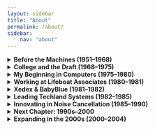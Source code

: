 ```yaml
---
layout: sidebar
title: "About"
permalink: /about/
sidebar:
    nav: "about"
---
```


<details>
<summary><strong>Before the Machines (1951–1968)</strong></summary>
<div markdown="1">

- I was born on **November 23, 1951**.
- I was placed into the **two-year SP (Special Progress) program**, which skipped **8th grade**, so I entered high school much younger than my peers.
- When I was around **5 years old**, my **Uncle Gerald** and his family lived on the **opposite corner of our block** in Brooklyn — we were very close, and I played with my cousins constantly.
- When the family business **Sanitary Dash** decided to move to **Worcester, Massachusetts**, they relocated — which was **upsetting to me as a child** and marked a turning point in our family dynamics.

### Mechanical Curiosity and Early Lessons

- My **grandfather** (who passed away around the time I was born) had been a partner in **Sanitary Dash**.
- My **father** and **his twin brother** worked there until the move, but my father stayed in **Brooklyn** and started his own company: **Ace Brass Manufacturing**.
- Ace Brass was a **small factory** with **cutting machines**, **punch presses**, **threading machines**, and **saw sharpeners**.

- One early story that shaped me: after we moved to **Douglaston** at age 12, my parents gave me a **chemistry set**.
  - I set it up in the basement and performed an experiment to make **purple dye**.
  - Not knowing my mother was soaking **good linens** in the basement sink, I poured the dye down the drain — and turned all her linens purple.
  - My chemistry set **disappeared shortly afterward**, and I developed a **lifelong distaste for chemistry**.
  - This pushed me toward **electronics, music, and computing** instead.

### Golf, Confidence, and Independence

- After moving to Douglaston, my parents enrolled me in **golf lessons** with the pro at the **Douglaston Golf Course**, which was just across the street.
- I **immediately took to golf** — for the first time, I could **beat the athletes at school** in something they cared about.
- This gave me confidence I had never experienced before.
- I even **won a junior tournament** at the course by shooting a **67 or 68**.

- In the summers, I stopped going to the beach with my mother and instead played **golf every day**.
  - I had a **city golf pass** that let me play for **75 cents a round**.

- I also learned an important early lesson: **never give advice on the golf course unless asked**.
  - Trying to help others with their swing led to **hostile reactions**, which taught me about **boundaries and communication**.

### Early Philosophical Insight

- Around age 15 or 16, I had a **revelation** — either from a dream or subconscious insight:
  > **Everything in life is cyclical.** Everything has a beginning, a middle, and an end. Some things end quickly, others last longer.
- This insight gave me a deep **adaptability** and ability to **accept when things end**.
- You can see this in my ability to **pivot quickly** after being fired from Xedex — I started Techland the next day.

### Growing Rebellion and Shyness

- I had always been independent, but my **rebellious streak didn’t emerge** until I started college.
- Before that, I was **shy, quiet, and deeply repressed**.
  - **Golf**, **bowling**, and **archery** all helped draw me out — I even **won an archery trophy** at summer camp at age 14.
- A few years later, I could confidently **fly to Detroit** to present a **PC strategy to Ford** in the Renaissance Center.

### Attending Woodstock (1969)

- In **August 1969**, I attended **Woodstock** with friends.
- We made it off **Route 17 quickly**, but the **final few miles took 8 hours**.
- Stuck on a **one-lane country road**, our **1964 blue Pontiac Bonneville** overheated.
- We were stranded at an intersection when a **troop of Boy Scouts** passed by.
  - Two scouts were carrying an **enormous water container** slung on a pole.
  - I asked them to help us **refill the radiator**, which they gladly did to lighten their load.
  - We restarted the car — and realized we were **just one block from the parking area**.
- It was **Tuesday**, days before the music even started — a **surreal and iconic moment**.

</div>
</details>

</div>
</details>

<details>
<summary><strong>College and the Draft (1968–1975)</strong></summary>
<div markdown="1">

- I began college in the **fall of 1968**, just before turning 17.
- I enrolled at **Queens College** as a **Computer Science major**, eager to leave behind high school boredom and dive into meaningful learning.
- Back then, **all programming was done using punch cards**, submitted to a **Xerox mainframe** — it could take a **week** to get your results, only to discover a syntax error.
- Frustrated by poor instruction and glacial turnaround time, I dropped the CS major, though not my passion for computing.

- The **Vietnam War draft** loomed over everything at that time.
  - I registered for the draft on my **18th birthday** in **1969**.
  - I purposely **slowed my academic progress**, registering for only **12 credits per term** to stretch out my **college deferment**.
- When Queens College dropped its **core curriculum**, I focused entirely on subjects that interested me: **physics**, **math**, and **business law**.

- I became active in my **house plan** and made lasting friendships.
- I also joined the **college golf team**, where I met **Danny Rosenthal**, who would later become **CFO of Techland Systems**.
- I bowled competitively on **five-man bowling teams**, participating in **Kegler tournaments** nearly every weekend.
  - I still have many **trophies**, including one for a **278 game** — **11 strikes in a row** followed by **8 pins**, just shy of a perfect 300.

- In **1972**, my father became seriously ill.
  - I took a **leave of absence** from college to **run Ace Brass Manufacturing**, the family’s small plumbing supply factory in Brooklyn.
- In **August 1969**, I experienced a defining cultural moment: **attending Woodstock**.
  - It took us **eight hours to go just a few miles**.
  - Our car overheated near the top of a hill and got stuck at a crossroads.
  - Suddenly, a **troop of Boy Scouts** passed by carrying a large container of **water on a pole**.
  - I asked if they could help refill our radiator — they were happy to lighten their load, and we got the water we needed.
  - We restarted the car and, as it turned out, we were **only one block from where we had to park**.
  - It was an unforgettable experience and part of a legendary moment in American counterculture.
  - There, I learned to operate **cutting machines**, **punch presses**, **threading machines**, and **saw sharpeners**.
- After about a year, I returned to college with renewed discipline.
  - I switched to a **math major**, where I had already accumulated the most credits.
  - I took **18 credits per term** and **summer classes**, accelerating my path to graduation.
  - My **draft lottery number** was high enough that the risk of conscription was gone by then.

- I graduated in **December 1975**.
- In that same month, I met **JoAnn**, who would later become my wife.
- We were married on **May 6, 1978**.

</div>
</details>

<details>
<summary><strong>My Beginning in Computers (1975–1980)</strong></summary>
<div markdown="1">

- After graduating from Queens College in **December 1975**, I went to work **full-time at Ace Brass**, my father's small manufacturing business in Brooklyn.
- I had already moved out of my parents' house in **1974** into an apartment, and after JoAnn and I met, she eventually moved in with me.
- During those years, I taught myself how to program using early microcomputers.

- I bought an **IMSAI Z-80 system** and used it to write a full **invoicing, packing list, and accounts receivable system** for the business.
  - All of it was written in **Microsoft BASIC**.
  - Storage was via **cassette tape** — floppy drives were not yet available to me.
- I discovered and began purchasing software from **Lifeboat Associates**, which at that time was one of the key distributors of CP/M software.

- My interest in personal computing had started even earlier:
  - I ordered an **Altair 8800** in kit form immediately after seeing it in *Popular Electronics*.
  - I built it myself — initially with only **256 bytes of RAM** and blinking LEDs on the front panel.
  - Later, I upgraded to **4K of RAM** and obtained **Microsoft BASIC on paper tape**.
  - I used a **Teletype Model 33 ASR** as input/output.

- That Altair was a turning point: it was the first time I could write code and see results **instantly**.
  - After the delays of punch card programming, this was revolutionary.

- These years were when my passion for computing came alive — not academically, but in the **real world**, solving real business problems.

</div>
</details>

<details>
<summary><strong>Working at Lifeboat Associates (1980–1981)</strong></summary>
<div markdown="1">

- In **1979**, I got a call from **Tony Gold**, president of Lifeboat Associates, offering me a job.
- In **1980**, I left Ace Brass and joined **Lifeboat Associates**, a major distributor of microcomputer software.
- I edited and published our customer newsletter, **Lifelines**, where I wrote weekly editorials about the evolving tech landscape.

- I had a policy of documenting **software bugs**, even in major compilers — including Microsoft BASIC.
  - This got the attention (and ire) of **Bill Gates**, who called me directly more than once to complain.

- I negotiated **royalty contracts** with a number of developers and helped broaden Lifeboat’s catalog.
- Lifeboat worked with:
  - **Micro Focus** for COBOL
  - **Peter Rozen** for TMaker
  - **Balcones Software** in Austin for advanced accounting
- I frequently traveled to Austin to coordinate with Balcones.

- Lifeboat also worked with **Ford Motor Company** on their early PC adoption strategy.
  - I presented at the **Renaissance Center** in Detroit.

- After an Intel conference in Oregon, I joined **Neil Colvin** for a visit to Microsoft, where **Bill Gates** gave us a personal tour of their new campus in **Redmond** — they had only leased **half the building** at that point.

- Bill and I discussed his obsession with **software piracy** and his strategy of **OEM bundling** — getting software pre-installed on new computers.
  - That approach helped win deals with **Tandy** and others, but ironically, laid the foundation for Microsoft’s later **antitrust troubles**.

- One of the most important relationships formed during this time was with **Neil Colvin** of Phoenix Technologies.
  - Through Neil, I also worked with **Mike Aaronson** and tested an early product called **P-Mate**.
  - I suggested to Neil and Mike that the industry badly needed a **third-party BIOS**.
  - That idea would eventually help spark the **IBM PC clone revolution**.

> I didn’t get a commission — but I helped launch an industry.

</div>
</details>

<details>
<summary><strong>Xedex & BabyBlue (1981–1982)</strong></summary>
<div markdown="1">

- In **1981**, I was approached by **Mike Aaronson**.
  - His son needed a serious operation, and he was seeking a way to raise **$10,000** by licensing a product he had developed.
  - That product was a **Z80-based co-processor board** that, when installed in the IBM PC, allowed it to run **CP/M software** — which dramatically increased the available software base for the new IBM machine.

- I put together the deal and left Lifeboat with:
  - **Roland Joffe** (head of marketing),
  - **Rebecka** (his assistant), and
  - **Bob Hassel** (engineer and BIOS programmer).

- Together, we launched a new company: **Xedex**.
  - We headquartered it in a **house on 6th Avenue in Burlington, Vermont**.
  - Bob Hassel opened a **development office in Suffern, NY** to build the boards.

- Within **five months**, we were shipping product and generating buzz.
  - We called it **BabyBlue**.
  - The press coverage was incredible, thanks in part to our PR firm, **Burson-Marsteller**, which **Roland Joffe** had hired.

- 📰 In February 1982, UPI reported:
  > “XEDEX President Harris Landgarten said Baby Blue ‘will make the IBM machine more versatile than an Apple or a Tandy microcomputer in terms …’” — UPI Archives

- BabyBlue let the IBM PC run thousands of legacy CP/M applications — an enormous boost during the PC’s first wave of adoption.

- Sadly, in **late 1982**, I discovered that **Bob Hassel** was sabotaging the hardware and had made a side deal with our investor to take over the company.
  - I was notified that I was **fired**.
  - I immediately took my entire team and went on to form a new company: **Techland Systems Inc.**

> I wasn’t upset — I had already realized that BabyBlue had a **short shelf life**.
> The future was in connectivity and networking — and I pivoted toward it quickly.

</div>
</details>

<details>
<summary><strong>Leading Techland Systems (1982–1985)</strong></summary>
<div markdown="1">

- After leaving Xedex in **late 1982**, I founded **Techland Systems Inc.**
- I was joined by my former team and hired **Richard Clowes**, a top ex-IBM salesman, as **VP of Sales**.
- Our first product was a protocol conversion system that allowed PCs to connect with **minicomputers and mainframes**, bridging previously incompatible systems.
  - This became the foundation for **BlueLynx**, our flagship connectivity solution.

- We quickly gained traction:
  - **RJR Reynolds**,
  - **New England Life**, and
  - the **Federal Reserve Bank of San Francisco** were among our **first clients**.
  - Richard brought in **$2 million in sales in the first year**.

- We grew rapidly to **50 employees** and opened offices at **Waterside Plaza** on the East River in New York.

- We also opened a **Techland Systems subsidiary in London**, run by Richard Clowes’ brother.
  - Richard and I flew over on the **Concorde** a few times a year.
  - We also flew to **Singapore**, where we arranged **cheaper manufacturing** for hardware components in Malaysia.
  - One trip included stops in **China**, **Singapore**, **Bombay**, and **London**, all first-class — the entire itinerary cost **$1,500** per person thanks to strong exchange rates.

- During this period, we hired **Eldon Ziegler** on the recommendation of Neil Colvin.
  - Eldon was a brilliant software developer.
  - He built our first **personal information manager**, and we maintained a **lifetime friendship**.

> BlueLynx could have become part of Xedex if I had been treated honestly — instead, it became the core of Techland.
> Ultimately, Techland earned me **$3.3 million**.

</div>
</details>

<details>
<summary><strong>Innovating in Noise Cancellation (1985–1990)</strong></summary>
<div markdown="1">

- In **1985**, **Bob Benningson** of **York Research** approached us with an offer to acquire **Techland Systems**.
- After nearly a year of negotiation, we **merged with York**, and Techland became part of a **public company**.

- Just one month later, I discovered the new management had **stopped paying payroll taxes** to save cash.
  - My lawyers advised me to **resign immediately**, which I did.
- York later **sued me and other shareholders** to return our stock.
  - We were in litigation until **1990**.
  - In the summer of 1990, I **settled** with York and sold my stock for **$3.3 million**.
  - The other shareholders persisted and ultimately **won their case in 1991**.

---

- After I left York, I was contacted by **Mike Parella**, who invited me to help **restructure Noise Cancellation Technologies (NCTI)**, a public company based in **Miami**.
- Their goal was to secure patent rights for advanced **noise cancellation algorithms**.

- I flew to **Essex, England** to meet with **Professor Chaplin** at the **University of Essex**.
  - The university was skeptical due to prior mismanagement, but I smoothed things over and secured the **Chapin patent rights** for **£100,000**.

- I then called **Eldon Ziegler** and sent him to **Miami** to evaluate what NCTI had.
  - His verdict: **fire everyone** and start over.
  - I hired Eldon as **VP of Engineering**, and he opened a **lab in Columbia, Maryland**.
  - Meanwhile, I opened an office in **Great Neck, New York** and hired a full team.
- My weekly routine involved **commuting to Columbia, Maryland** to visit Eldon and the lab.
  - I flew to **BWI** or took **Amtrak** — usually staying for a couple of days each week.
  - **JoAnn** would often **drive me to the airport** and **pick me up** when I returned.

- A few months later, I was joined by **John J. McCloy Jr.**, son of the most influential private citizen of the 20th century — John J. McCloy Sr., who negotiated the settlement of the **Cuban Missile Crisis**.
  - I met McCloy Sr. in **Greenwich** when he was **92 years old**.

- John Jr. introduced me to senior figures in **government and defense**.
  - We sold systems to the **military**.
  - On a trip to **Berlin**, I had **house seats** for **Herbert von Karajan’s final concert**, conducting Beethoven’s 9th.
  - I also walked through **East Berlin** during that visit — a surreal and eerie experience.

- In **1989**, I flew to **Seattle** to help close a deal with **Boeing**.
  - The flight was delayed from 9 PM to **3 AM**, and I arrived on very little sleep.
  - I still closed the deal — a testament to resilience.

- I stopped working actively for NCTI shortly after I sold my York stock in **1990**.

</div>
</details>

<details>
<summary><strong>Next Chapter: 1990s–2000</strong></summary>
<div markdown="1">

- In **late 1990**, I got my first real **internet connection** using **PPP over a modem**, through **Pipeline.com**, which later became **MindSpring**.
- I began exploring the web using early browsers like **Netscape** and quickly became proficient.

- Around the same time, after settling the York lawsuit, I began exploring **financial markets**.
  - I took courses at the **New York Institute of Finance** with **Ralph Acampora**.
  - I started using software from **AIQ Systems**, a company I had helped during the Lifeboat era.

- At an AIQ seminar in **Miami**, I became interested in applying their tools to **futures markets**.
  - Back home, I used **TradeStation 1.0**, connected to a **signal data feed** using a crude FM antenna.

- I developed my **first S&P futures trading system** — and it worked.
  - The challenge was execution: there was no way to send trades quickly to the pit.
  - I asked **Eldon Ziegler** and my broker to help.
  - Eldon built software that transmitted trades via **high-speed modem** to my broker’s office, where they were then phoned into the pit.
  - This was functionally one of the **first trading bots**.

- As our success grew, I upgraded to a **satellite data feed**.
  - I remember one day playing golf at my country club when my broker called mid-round: we were up **$150,000** on the day.
  - I let it run — and by day’s end we had made **$340,000**.

- Eventually, the advantage of this system faded.
  - But in **2000**, the first **electronically traded futures contract (the ES)** was introduced.
  - At the time it was only accessible via special terminals, while most S&P futures were still traded in the **Chicago pit**.

---

### Personal Loss and Growth

- In **November 1991**, we bought our new house in **Old Brookville, Long Island** and moved in by early 1992.
- Sadly, my **father passed away in 1994**, and my **mother followed six months later**.
- In **1996**, **JoAnn’s mother** also passed away.

---

### Las Vegas & Casino Strategy

- Starting in the **late 1980s**, I began attending **COMDEX** and **CES** in **Las Vegas**.
- I learned the importance of building relationships with **Casino Hosts (CNOs)** to secure meeting space, limos, and reservations.

- In **1988**, during my time with NCTI, I was in Vegas with a business contact.
  - I had tickets to the **Sugar Ray Leonard vs. Marvin Hagler** fight.
  - JoAnn gave up her ticket so I could take the client — it became a historic night.

- Through the 1990s, I:
  - Played elite golf courses like **Shadow Creek**, often in pro-ams with top players
  - Attended every major **championship boxing match**
  - Attended **3–4 Super Bowls**, including one in **Miami** followed by a stay at **Mar-a-Lago**
  - Was invited to the **opening of the Bellagio**, flown out on a **private plane**, checked in from the runway, and attended a concert by **Van Cliburn**
  - Attended the MGM’s new **Studio 54 opening**, where **Elton John** played piano for hours while I mingled with **Tony Curtis**

- I also played Shadow Creek over **140 times**, including an entire month of daily rounds with **Kenny Green** as he prepped to return to the pro tour.

- These invitations stemmed from cultivating strong **casino relationships**, which often led to insider access, luxury travel, and once-in-a-lifetime moments.

- One unforgettable night: the infamous **“Bite Fight”** between **Mike Tyson and Evander Holyfield**.
  - JoAnn and I were about 15 rows back.
  - After the ear bite, chaos erupted — chairs flew in the balconies.
  - **Donald Trump** quickly exited with his then-wife.
  - JoAnn retrieved our dinner photos while I played craps — and a man at the table went on a huge roll.
  - Suddenly, a pit boss shouted: "**Someone has a gun!**"
  - Everyone dove for cover. JoAnn hid behind a slot machine.
  - We later learned high-stakes blackjack tables were overturned, and chips were stolen.
  - The **entire Las Vegas Strip was shut down**, but the riot never made national news — a testament to Vegas’ media influence.

</div>
</details>

<details>
<summary><strong>Expanding in the 2000s (2000–2004)</strong></summary>
<div markdown="1">

- At **CES 2001**, I encountered the original **TiVo** for the first time.
  - It completely changed my thinking about the **future of media technology**.
  - I immediately realized that **a lifetime of analog tape recording and tape hiss** was coming to an end.
  - This was the dawn of **digital recording to hard drives** — and I saw its implications not only for entertainment, but also for **security systems**.

- I contacted executives at **TiVo** to explore ways they could support the **security industry** by helping record **video surveillance** directly to disk.
- This insight led me to **jump at the opportunity** to take over **Samsung CCTV** in Dallas.
  - CCTV held **exclusive American distribution rights** for **Samsung security products**.
  - This positioned me at the forefront of **digital video recording** in security and helped build my relationship with **Samsung** as a technology partner.
- I decided to invest **$50,000** of my own money into **Samsung CCTV**, and my **father-in-law invested $25,000** as well.


- As **electronic trading** matured in the early 2000s, I continued to monitor markets and technology but began exploring new opportunities.

- I invested more time into understanding **market microstructure**, **high-frequency signals**, and **execution dynamics**.
  - My experience in software and systems thinking led me to anticipate many of the shifts that would become standard in modern algorithmic trading.

- I also remained involved in **audio technology**, **PC performance**, and began following the emerging field of **machine learning**, although I wouldn't engage deeply in building AI models until much later.

- This was a quieter period in terms of new businesses, but one of **deep preparation** — sharpening my skills and maintaining strong industry relationships.

- It set the stage for my eventual pivot toward **AI-based market modeling** and system design, which would begin in earnest in **2016**.
- During this period, I also became deeply involved in testing **GlusterFS**, a distributed file system.
  - Thanks to my **early beta access to AWS**, I was able to **fully test GlusterFS on AWS infrastructure**, pushing its limits in a scalable environment.
- In **2002**, I met with **Samsung** at a major **security industry trade show in Las Vegas**.
  - Later that year, we hosted **Samsung executives** at a high-level meeting at the **Four Seasons Hotel in Dallas**.
  - I vividly remember playing golf with them in **39° weather** — we only lasted **nine holes** before heading back inside.

- We wanted Samsung to partner with us on **Eldon Ziegler’s invention**: a system for controlling **commercial thermostats**.
  - They **jumped at the idea**.
  - I was in charge of embedding **Linux** onto their hardware device.
  - I worked directly with **Samsung engineers in Korea**, exchanging messages via **AOL Instant Messenger every night**.
  - I recorded and distributed these technical discussions to our team daily.

- I had to **teach the Samsung team what a bootloader was**.
  - At the time, standard practice was to put the **bootloader in flash** and everything else in **RAM**.
  - I proposed a better approach: using **experimental flash file systems** to store **everything** — OS, bootloader, and Eldon’s application — in **flash memory**, using **RAM only for data**.
  - The system worked beautifully.
  - One critical task was **modifying the existing RS-232 serial driver** to support our specific hardware needs.

</div>
</details>

